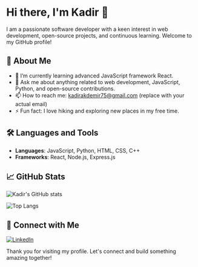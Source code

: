 # Hi there, I'm Kadir 👋

I am a passionate software developer with a keen interest in web development, open-source projects, and continuous learning. Welcome to my GitHub profile!

## 🚀 About Me
- 🌱 I’m currently learning advanced JavaScript framework React.
- 💬 Ask me about anything related to web development, JavaScript, Python, and open-source contributions.
- 📫 How to reach me: kadirakdemir75@gmail.com (replace with your actual email)
- ⚡ Fun fact: I love hiking and exploring new places in my free time.

## 🛠️ Languages and Tools
- **Languages**: JavaScript, Python, HTML, CSS, C++
- **Frameworks**: React, Node.js, Express.js


## 📈 GitHub Stats
![Kadir's GitHub stats](https://github-readme-stats.vercel.app/api?username=kadir001&show_icons=true&theme=radical)

![Top Langs](https://github-readme-stats.vercel.app/api/top-langs/?username=kadir001&layout=compact&theme=radical)

## 🔗 Connect with Me
[![LinkedIn](https://img.shields.io/badge/LinkedIn-blue?style=for-the-badge&logo=linkedin&logoColor=white)](https://www.linkedin.com/in/kadir001)

Thank you for visiting my profile. Let's connect and build something amazing together!
